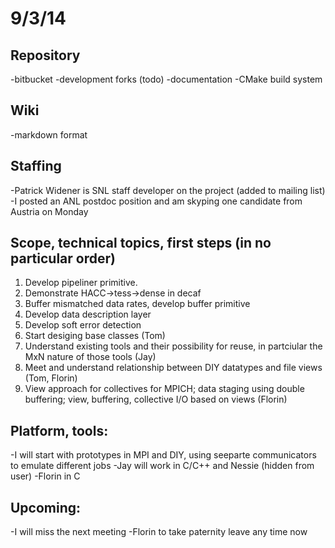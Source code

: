 # 9/3/14

## Repository
-bitbucket
-development forks (todo)
-documentation
-CMake build system

## Wiki
-markdown format

## Staffing
-Patrick Widener is SNL staff developer on the project (added to mailing list)
-I posted an ANL postdoc position and am skyping one candidate from Austria on Monday

## Scope, technical topics, first steps (in no particular order)
1. Develop pipeliner primitive.
2. Demonstrate HACC->tess->dense in decaf
3. Buffer mismatched data rates, develop buffer primitive
4. Develop data description layer
5. Develop soft error detection
6. Start desiging base classes (Tom)
7. Understand existing tools and their possibility for reuse, in partciular the MxN nature of those tools (Jay)
8. Meet and understand relationship between DIY datatypes and file views (Tom, Florin)
9. View approach for collectives for MPICH; data staging using double buffering; view, buffering, collective I/O based on views (Florin)

## Platform, tools:
-I will start with prototypes in MPI and DIY, using seeparte communicators to emulate different jobs
-Jay will work in C/C++ and Nessie (hidden from user)
-Florin in C

## Upcoming:
-I will miss the next meeting
-Florin to take paternity leave any time now
